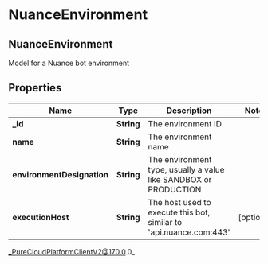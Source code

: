 # NuanceEnvironment

## NuanceEnvironment
Model for a Nuance bot environment

## Properties

|Name | Type | Description | Notes|
|------------ | ------------- | ------------- | -------------|
| **_id** | **String** | The environment ID | |
| **name** | **String** | The environment name | |
| **environmentDesignation** | **String** | The environment type, usually a value like SANDBOX or PRODUCTION | |
| **executionHost** | **String** | The host used to execute this bot, similar to &#39;api.nuance.com:443&#39; | [optional] |



_PureCloudPlatformClientV2@170.0.0_
